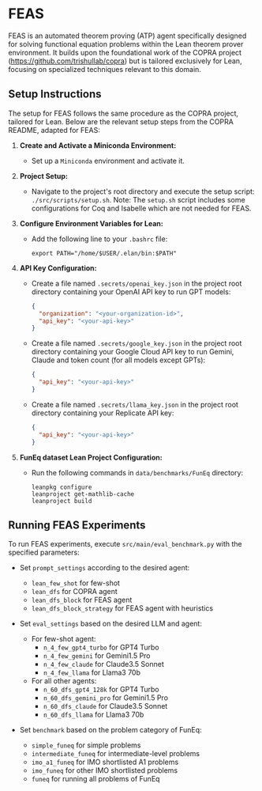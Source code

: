 # FEAS
FEAS is an automated theorem proving (ATP) agent specifically designed for solving functional equation problems within the Lean theorem prover environment. It builds upon the foundational work of the COPRA project (https://github.com/trishullab/copra) but is tailored exclusively for Lean, focusing on specialized techniques relevant to this domain.

## Setup Instructions
The setup for FEAS follows the same procedure as the COPRA project, tailored for Lean. Below are the relevant setup steps from the COPRA README, adapted for FEAS:

1. **Create and Activate a Miniconda Environment:**
   - Set up a `Miniconda` environment and activate it.

2. **Project Setup:**
   - Navigate to the project's root directory and execute the setup script: `./src/scripts/setup.sh`.
   Note: The `setup.sh` script includes some configurations for Coq and Isabelle which are not needed for FEAS.

3. **Configure Environment Variables for Lean:**
   - Add the following line to your `.bashrc` file:
     ```
     export PATH="/home/$USER/.elan/bin:$PATH"
     ```

4. **API Key Configuration:**
   - Create a file named `.secrets/openai_key.json` in the project root directory containing your OpenAI API key to run GPT models:
     ```json
     {
       "organization": "<your-organization-id>",
       "api_key": "<your-api-key>"
     }
     ```
   - Create a file named `.secrets/google_key.json` in the project root directory containing your Google Cloud API key to run Gemini, Claude and token count (for all models except GPTs):
     ```json
     {
       "api_key": "<your-api-key>"
     }
     ```
   - Create a file named `.secrets/llama_key.json` in the project root directory containing your Replicate API key:
     ```json
     {
       "api_key": "<your-api-key>"
     }
     ```


5. **FunEq dataset Lean Project Configuration:**
   - Run the following commands in `data/benchmarks/FunEq` directory:
     ```
     leanpkg configure
     leanproject get-mathlib-cache
     leanproject build
     ```

## Running FEAS Experiments
To run FEAS experiments, execute `src/main/eval_benchmark.py` with the specified parameters:

- Set `prompt_settings` according to the desired agent:
  - `lean_few_shot` for few-shot
  - `lean_dfs` for COPRA agent
  - `lean_dfs_block` for FEAS agent
  - `lean_dfs_block_strategy` for FEAS agent with heuristics

- Set `eval_settings` based on the desired LLM and agent:
  - For few-shot agent:
    - `n_4_few_gpt4_turbo` for GPT4 Turbo
    - `n_4_few_gemini` for Gemini1.5 Pro
    - `n_4_few_claude` for Claude3.5 Sonnet
    - `n_4_few_llama` for Llama3 70b 
  - For all other agents:
    - `n_60_dfs_gpt4_128k` for GPT4 Turbo
    - `n_60_dfs_gemini_pro` for Gemini1.5 Pro
    - `n_60_dfs_claude` for Claude3.5 Sonnet
    - `n_60_dfs_llama` for Llama3 70b

- Set `benchmark` based on the problem category of FunEq:
  - `simple_funeq` for simple problems
  - `intermediate_funeq` for intermediate-level problems
  - `imo_a1_funeq` for IMO shortlisted A1 problems
  - `imo_funeq` for other IMO shortlisted problems
  - `funeq` for running all problems of FunEq
